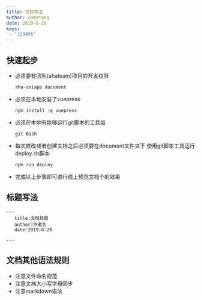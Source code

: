 ```yaml
---
title: 文档写法
author: cometang
date: 2019-8-29
keys:
 - '123456'
---
```


## 快速起步

- 必须要有团队(ahateam)项目的开发权限

	```
	aha-uniapp document 
	```

- 必须在本地安装了vuepress
	```
	npm install -g vuepress
	```

- 必须在本地有能够运行git脚本的工具如
	```
	git Bash
	```

- 每次修改或者创建文档之后必须要在document文件夹下 使用git脚本工具运行deploy.sh脚本
	```
	npm run deploy
	```

- 完成以上步骤即可进行线上预览文档个的效果


## 标题写法
 ```
 ---
	title:文档标题
	author:作者名
	date:2019-8-29
	
 ---
 ```
 

 ## 文档其他语法规则
 - 注意文件命名规范
 - 注意文档大小写字母同步
 - 注意markdown语法
 
 